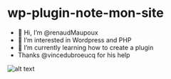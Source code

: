 # wp-plugin-note-mon-site

- 👋 Hi, I’m @renaudMaupoux
- 👀 I’m interested in Wordpress and PHP
- 🌱 I’m currently learning how to create a plugin 
- Thanks @vincedubroeucq for his help

![alt text](http://ateliermaupoux.com.mare2067.odns.fr/avis.png)
